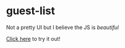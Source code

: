 # guest-list
Not a pretty UI but I believe the JS is *beautiful*

[Click here](https://reecevela.github.io/guest-list/) to try it out!
